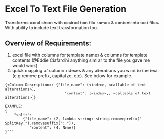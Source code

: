 # Excel To Text File Generation

Transforms excel sheet with desired text file names & content into text files. With ability to include text transformation too.


## Overview of Requirements:
1. excel file with columns for template names & columns for template contents (@Eddie Ciafardini anything similar to the file you gave me would work)
2. quick mapping of column indexes & any alterations you want to the text (e.g remove prefix, capitalize, etc). See below for example.

```
{<Column Description>: {"file_name": (<index>, <callable of text alterations>),
                           "content": (<index>,, <callable of text alterations>}}

EXAMPLE: 
{
    "split":
        {"file_name": (2, lambda string: string.removeprefix("    SplitKey.").removesuffix(": ")),
           "content": (4, None)}
}```
